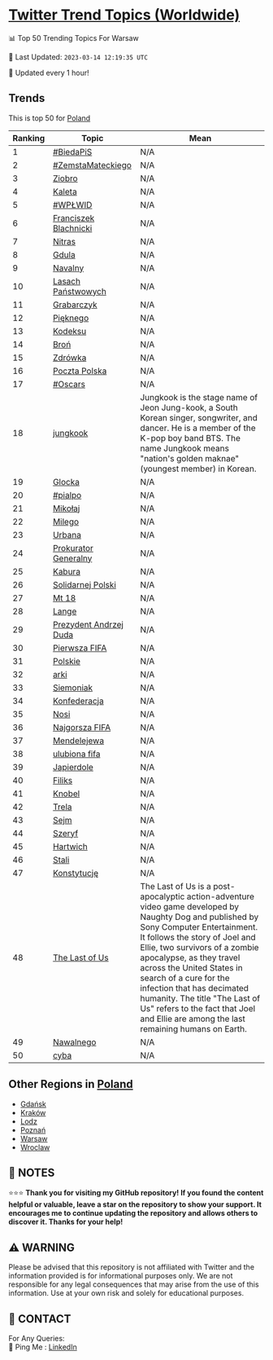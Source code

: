 [Twitter Trend Topics (Worldwide)](https://github.com/ErcinDedeoglu/Twitter-Trend-Topics)
==========


📊 Top 50 Trending Topics For Warsaw

📆 Last Updated: `2023-03-14 12:19:35 UTC`

🔧 Updated every 1 hour!


## Trends

This is top 50 for [Poland](</Poland>)

| Ranking | Topic | Mean |
| ------- | ------------ | ------------ |
| 1 | [#BiedaPiS](http://twitter.com/search?q=%23BiedaPiS) | N/A |
| 2 | [#ZemstaMateckiego](http://twitter.com/search?q=%23ZemstaMateckiego) | N/A |
| 3 | [Ziobro](http://twitter.com/search?q=Ziobro) | N/A |
| 4 | [Kaleta](http://twitter.com/search?q=Kaleta) | N/A |
| 5 | [#WPŁWID](http://twitter.com/search?q=%23WP%c5%81WID) | N/A |
| 6 | [Franciszek Blachnicki](http://twitter.com/search?q=Franciszek+Blachnicki) | N/A |
| 7 | [Nitras](http://twitter.com/search?q=Nitras) | N/A |
| 8 | [Gdula](http://twitter.com/search?q=Gdula) | N/A |
| 9 | [Navalny](http://twitter.com/search?q=Navalny) | N/A |
| 10 | [Lasach Państwowych](http://twitter.com/search?q=Lasach+Pa%c5%84stwowych) | N/A |
| 11 | [Grabarczyk](http://twitter.com/search?q=Grabarczyk) | N/A |
| 12 | [Pięknego](http://twitter.com/search?q=Pi%c4%99knego) | N/A |
| 13 | [Kodeksu](http://twitter.com/search?q=Kodeksu) | N/A |
| 14 | [Broń](http://twitter.com/search?q=Bro%c5%84) | N/A |
| 15 | [Zdrówka](http://twitter.com/search?q=Zdr%c3%b3wka) | N/A |
| 16 | [Poczta Polska](http://twitter.com/search?q=Poczta+Polska) | N/A |
| 17 | [#Oscars](http://twitter.com/search?q=%23Oscars) | N/A |
| 18 | [jungkook](http://twitter.com/search?q=jungkook) | Jungkook is the stage name of Jeon Jung-kook, a South Korean singer, songwriter, and dancer. He is a member of the K-pop boy band BTS. The name Jungkook means "nation's golden maknae" (youngest member) in Korean. |
| 19 | [Glocka](http://twitter.com/search?q=Glocka) | N/A |
| 20 | [#pialpo](http://twitter.com/search?q=%23pialpo) | N/A |
| 21 | [Mikołaj](http://twitter.com/search?q=Miko%c5%82aj) | N/A |
| 22 | [Milego](http://twitter.com/search?q=Milego) | N/A |
| 23 | [Urbana](http://twitter.com/search?q=Urbana) | N/A |
| 24 | [Prokurator Generalny](http://twitter.com/search?q=Prokurator+Generalny) | N/A |
| 25 | [Kabura](http://twitter.com/search?q=Kabura) | N/A |
| 26 | [Solidarnej Polski](http://twitter.com/search?q=Solidarnej+Polski) | N/A |
| 27 | [Mt 18](http://twitter.com/search?q=Mt+18) | N/A |
| 28 | [Lange](http://twitter.com/search?q=Lange) | N/A |
| 29 | [Prezydent Andrzej Duda](http://twitter.com/search?q=Prezydent+Andrzej+Duda) | N/A |
| 30 | [Pierwsza FIFA](http://twitter.com/search?q=Pierwsza+FIFA) | N/A |
| 31 | [Polskie](http://twitter.com/search?q=Polskie) | N/A |
| 32 | [arki](http://twitter.com/search?q=arki) | N/A |
| 33 | [Siemoniak](http://twitter.com/search?q=Siemoniak) | N/A |
| 34 | [Konfederacja](http://twitter.com/search?q=Konfederacja) | N/A |
| 35 | [Nosi](http://twitter.com/search?q=Nosi) | N/A |
| 36 | [Najgorsza FIFA](http://twitter.com/search?q=Najgorsza+FIFA) | N/A |
| 37 | [Mendelejewa](http://twitter.com/search?q=Mendelejewa) | N/A |
| 38 | [ulubiona fifa](http://twitter.com/search?q=ulubiona+fifa) | N/A |
| 39 | [Japierdole](http://twitter.com/search?q=Japierdole) | N/A |
| 40 | [Filiks](http://twitter.com/search?q=Filiks) | N/A |
| 41 | [Knobel](http://twitter.com/search?q=Knobel) | N/A |
| 42 | [Trela](http://twitter.com/search?q=Trela) | N/A |
| 43 | [Sejm](http://twitter.com/search?q=Sejm) | N/A |
| 44 | [Szeryf](http://twitter.com/search?q=Szeryf) | N/A |
| 45 | [Hartwich](http://twitter.com/search?q=Hartwich) | N/A |
| 46 | [Stali](http://twitter.com/search?q=Stali) | N/A |
| 47 | [Konstytucję](http://twitter.com/search?q=Konstytucj%c4%99) | N/A |
| 48 | [The Last of Us](http://twitter.com/search?q=The+Last+of+Us) | The Last of Us is a post-apocalyptic action-adventure video game developed by Naughty Dog and published by Sony Computer Entertainment. It follows the story of Joel and Ellie, two survivors of a zombie apocalypse, as they travel across the United States in search of a cure for the infection that has decimated humanity. The title "The Last of Us" refers to the fact that Joel and Ellie are among the last remaining humans on Earth. |
| 49 | [Nawalnego](http://twitter.com/search?q=Nawalnego) | N/A |
| 50 | [cyba](http://twitter.com/search?q=cyba) | N/A |



## Other Regions in [Poland](</Poland>)

* [Gdańsk](</Poland/Gdańsk.md>)
* [Kraków](</Poland/Kraków.md>)
* [Lodz](</Poland/Lodz.md>)
* [Poznań](</Poland/Poznań.md>)
* [Warsaw](</Poland/Warsaw.md>)
* [Wroclaw](</Poland/Wroclaw.md>)



## 📝 NOTES

⭐⭐⭐ **Thank you for visiting my GitHub repository! If you found the content helpful or valuable, leave a star on the repository to show your support. It encourages me to continue updating the repository and allows others to discover it. Thanks for your help!**


## ⚠️ WARNING

Please be advised that this repository is not affiliated with Twitter and the information provided is for informational purposes only. We are not responsible for any legal consequences that may arise from the use of this information. Use at your own risk and solely for educational purposes.


## 📨 CONTACT

 For Any Queries:  
            🏓 Ping Me : [LinkedIn](https://www.linkedin.com/in/ercindedeoglu/)
